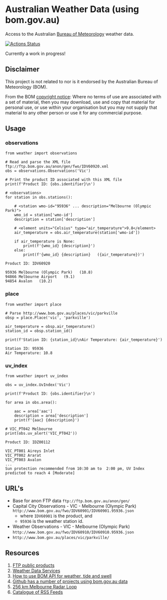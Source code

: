 # Australian Weather Data (using bom.gov.au)
Access to the Australian [Bureau of Meteorology](https://bom.gov.au/) weather data.

[![Actions Status](https://github.com/tonyallan/weather-au/workflows/weather-au-build/badge.svg)](https://github.com/tonyallan/weather-au/actions)

Currently a work in progress!

## Disclaimer

This project is not related to nor is it endorsed by the Australian Bureau of Meteorology (BOM). 

From the BOM [copyright notice](http://reg.bom.gov.au/other/copyright.shtml): Where no terms of use are associated with a set of material, then you may download, use and copy that material for personal use, or use within your organisation but you may not supply that material to any other person or use it for any commercial purpose.

## Usage

### observations

```python3
from weather import observations

# Read and parse the XML file ftp://ftp.bom.gov.au/anon/gen/fwo/IDV60920.xml
obs = observations.Observations('Vic')

# Print the product ID associated with this XML file
print(f'Product ID: {obs.identifier}\n')

# <observations>
for station in obs.stations():

    # <station wmo-id="95936" ... description="Melbourne (Olympic Park)">
    wmo_id = station['wmo-id']                                  
    description = station['description']

    # <element units="Celsius" type="air_temperature">9.8</element>
    air_temperature = obs.air_temperature(station['wmo-id'])

    if air_temperature is None:
        print(f'{wmo_id} {description}')
    else:
        print(f'{wmo_id} {description}   ({air_temperature})')
```

```
Product ID: IDV60920

95936 Melbourne (Olympic Park)   (10.8)
94866 Melbourne Airport   (9.1)
94854 Avalon   (10.2)
```

### place

```python3
from weather import place

# Parse http://www.bom.gov.au/places/vic/parkville
obsp = place.Place('vic', 'parkville')

air_temperature = obsp.air_temperature()
station_id = obsp.station_id()

print(f'Station ID: {station_id}\nAir Temperature: {air_temperature}')
```

```
Station ID: 95936
Air Temperature: 10.8
```

### uv_index

```python3
from weather import uv_index

obs = uv_index.UvIndex('Vic')

print(f'Product ID: {obs.identifier}\n')

for area in obs.area():

    aac = area['aac']                                  
    description = area['description']
    print(f'{aac} {description}')

# VIC_PT042 Melbourne
print(obs.uv_alert('VIC_PT042'))
```

```
Product ID: IDZ00112

VIC_PT001 Aireys Inlet
VIC_PT002 Ararat
VIC_PT003 Avalon
...
Sun protection recommended from 10:30 am to  2:00 pm, UV Index predicted to reach 4 [Moderate]
```

## URL's

- Base for anon FTP data `ftp://ftp.bom.gov.au/anon/gen/`
- Capital City Observations - VIC - Melbourne (Olympic Park) `http://www.bom.gov.au/fwo/IDV60901/IDV60901.95936.json`
  - where `IDV60901` is the product, and
  - `95936` is the weather station id.
- Weather Observations - VIC - Melbourne (Olympic Park) `http://www.bom.gov.au/fwo/IDV60910/IDV60910.95936.json`
- `http://www.bom.gov.au/places/vic/parkville/`

## Resources

1. [FTP public products](http://www.bom.gov.au/catalogue/anon-ftp.shtml)
1. [Weather Data Services](http://www.bom.gov.au/catalogue/data-feeds.shtml)
1. [How to use BOM API for weather, tide and swell](https://stackoverflow.com/questions/39534018/how-to-use-bom-api-for-weather-tide-and-swell)
1. [Github has a number of projects using bom.gov.au data](https://github.com/search?q=bom.gov.au)
1. [256 km Melbourne Radar Loop](http://www.bom.gov.au/products/IDR022.loop.shtml)
1. [Catalogue of RSS Feeds](http://www.bom.gov.au/rss/)

